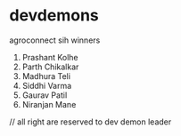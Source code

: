 # devdemons
agroconnect sih winners
1) Prashant Kolhe
2) Parth Chikalkar
3) Madhura Teli
4) Siddhi Varma
5) Gaurav Patil
6) Niranjan Mane

// all right are reserved to dev demon leader



